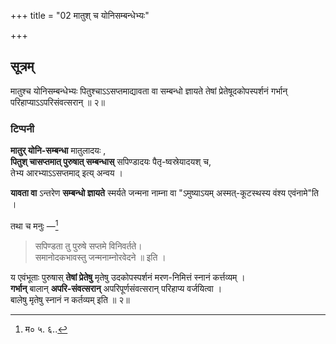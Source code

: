+++
title = "02 मातुश् च योनिसम्बन्धेभ्यः"

+++
## सूत्रम्
मातुश्च योनिसम्बन्धेभ्यः पितुश्चाऽऽसप्तमाद्यावता वा सम्बन्धो ज्ञायते तेषां प्रेतेषूदकोपस्पर्शनं गर्भान् परिहाप्याऽऽपरिसंवत्सरान् ॥ २॥  

### टिप्पनी
**मातुर् योनि-सम्बन्धा** मातुलादयः ,  
**पितुश् चासप्तमात् पुरुषात् सम्बन्धास्** सपिण्डादयः पैतृ-ष्वस्रेयादयश् च,  
तेभ्य आरभ्याऽऽसप्तमाद् इत्य् अन्वय । 

**यावता वा** ऽन्तरेण **सम्बन्धो ज्ञायते** स्मर्यते जन्मना नाम्ना वा "ऽमुष्याऽयम् अस्मत्-कूटस्थस्य वंश्य एवंनामे"ति । 

तथा च मनुः —[^१] 

> सपिण्डता तु पुरुषे सप्तमे विनिवर्तते।  
> समानोदकभावस्तु जन्मनाम्नोरवेदने ॥ इति ।  

य एवंभूताः पुरुषास् **तेषां प्रेतेषु** मृतेषु उदकोपस्पर्शनं मरण-निमित्तं स्नानं कर्त्तव्यम् ।  
**गर्भान्** बालान् **अपरि-संवत्सरान्** अपरिपूर्णसंवत्सरान् परिहाप्य वर्जयित्वा ।  
बालेषु मृतेषु स्नानं न कर्तव्यम् इति ॥ २॥  

[^१]: म० ५. ६..
